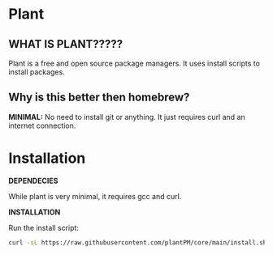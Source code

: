 # Plant


## WHAT IS PLANT?????

Plant is a free and open source package managers. It uses install scripts to install packages.

## Why is this better then homebrew?

**MINIMAL:** No need to install git or anything. It just requires curl and an internet connection.

# Installation

**DEPENDECIES**

While plant is very minimal, it requires gcc and curl.

**INSTALLATION**

Run the install script:

```sh
curl -sL https://raw.githubusercontent.com/plantPM/core/main/install.sh
```

